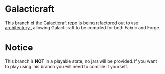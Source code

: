 # Galacticraft
This branch of the Galacticraft repo is being refactored out to use [architectury
](https://github.com/architectury), allowing Galacticraft to be compiled for both Fabric and Forge.

# Notice
This branch is **NOT** in a playable state, no jars will be provided. If you want to play using this branch you will need to compile it yourself.